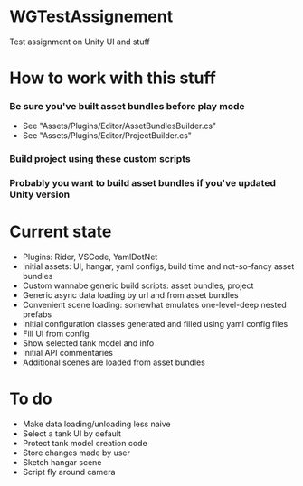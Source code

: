 # WGTestAssignement
Test assignment on Unity UI and stuff

# How to work with this stuff
### Be sure you've built asset bundles before play mode
* See "Assets/Plugins/Editor/AssetBundlesBuilder.cs"
* See "Assets/Plugins/Editor/ProjectBuilder.cs"

### Build project using these custom scripts
### Probably you want to build asset bundles if you've updated Unity version

# Current state
* Plugins: Rider, VSCode, YamlDotNet
* Initial assets: UI, hangar, yaml configs, build time and not-so-fancy asset bundles
* Custom wannabe generic build scripts: asset bundles, project
* Generic async data loading by url and from asset bundles
* Convenient scene loading: somewhat emulates one-level-deep nested prefabs
* Initial configuration classes generated and filled using yaml config files
* Fill UI from config
* Show selected tank model and info
* Initial API commentaries
* Additional scenes are loaded from asset bundles

# To do
* Make data loading/unloading less naive
* Select a tank UI by default
* Protect tank model creation code
* Store changes made by user
* Sketch hangar scene
* Script fly around camera
